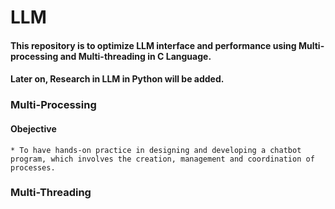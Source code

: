 # LLM

#### This repository is to optimize LLM interface and performance using Multi-processing and Multi-threading in C Language.

#### Later on, Research in LLM in Python will be added.

### Multi-Processing

#### Obejective

    * To have hands-on practice in designing and developing a chatbot program, which involves the creation, management and coordination of processes.

### Multi-Threading
